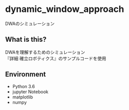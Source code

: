 # dynamic_window_approach
DWAのシミュレーション

## What is this?
DWAを理解するためのシミュレーション  
『詳細 確立ロボティクス』のサンプルコードを使用

## Environment
- Python 3.6
- jupyter Notebook
- matplotlib
- numpy
